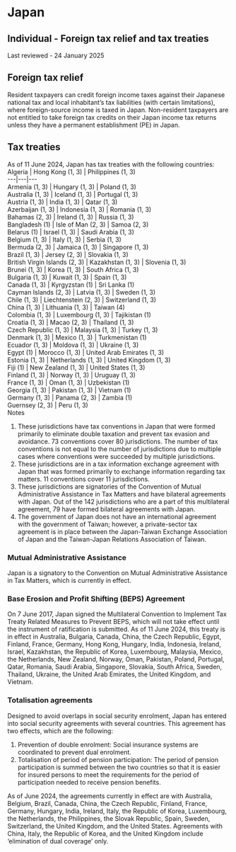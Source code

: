 # Japan
## Individual - Foreign tax relief and tax treaties
Last reviewed - 24 January 2025
## Foreign tax relief
Resident taxpayers can credit foreign income taxes against their Japanese national tax and local inhabitant’s tax liabilities (with certain limitations), where foreign-source income is taxed in Japan. Non-resident taxpayers are not entitled to take foreign tax credits on their Japan income tax returns unless they have a permanent establishment (PE) in Japan.
## Tax treaties
As of 11 June 2024, Japan has tax treaties with the following countries:
Algeria | Hong Kong (1, 3) | Philippines (1, 3)  
---|---|---  
Armenia (1, 3) | Hungary (1, 3) | Poland (1, 3)  
Australia (1, 3) | Iceland (1, 3) | Portugal (1, 3)  
Austria (1, 3) | India (1, 3) | Qatar (1, 3)  
Azerbaijan (1, 3) | Indonesia (1, 3) | Romania (1, 3)  
Bahamas (2, 3) | Ireland (1, 3) | Russia (1, 3)  
Bangladesh (1) | Isle of Man (2, 3) | Samoa (2, 3)  
Belarus (1) | Israel (1, 3) | Saudi Arabia (1, 3)  
Belgium (1, 3) | Italy (1, 3) | Serbia (1, 3)  
Bermuda (2, 3) | Jamaica (1, 3) | Singapore (1, 3)  
Brazil (1, 3) | Jersey (2, 3) | Slovakia (1, 3)  
British Virgin Islands (2, 3) | Kazakhstan (1, 3) | Slovenia (1, 3)  
Brunei (1, 3) | Korea (1, 3) | South Africa (1, 3)  
Bulgaria (1, 3) | Kuwait (1, 3) | Spain (1, 3)  
Canada (1, 3) | Kyrgyzstan (1) | Sri Lanka (1)  
Cayman Islands (2, 3) | Latvia (1, 3) | Sweden (1, 3)  
Chile (1, 3) | Liechtenstein (2, 3) | Switzerland (1, 3)  
China (1, 3) | Lithuania (1, 3) | Taiwan (4)  
Colombia (1, 3) | Luxembourg (1, 3) | Tajikistan (1)  
Croatia (1, 3) | Macao (2, 3) | Thailand (1, 3)  
Czech Republic (1, 3) | Malaysia (1, 3) | Turkey (1, 3)  
Denmark (1, 3) | Mexico (1, 3) | Turkmenistan (1)  
Ecuador (1, 3) | Moldova (1, 3) | Ukraine (1, 3)  
Egypt (1) | Morocco (1, 3) | United Arab Emirates (1, 3)  
Estonia (1, 3) | Netherlands (1, 3) | United Kingdom (1, 3)  
Fiji (1) | New Zealand (1, 3) | United States (1, 3)  
Finland (1, 3) | Norway (1, 3) | Uruguay (1, 3)  
France (1, 3) | Oman (1, 3) | Uzbekistan (1)  
Georgia (1, 3) | Pakistan (1, 3) | Vietnam (1)  
Germany (1, 3) | Panama (2, 3) | Zambia (1)  
Guernsey (2, 3) | Peru (1, 3)  
Notes
  1. These jurisdictions have tax conventions in Japan that were formed primarily to eliminate double taxation and prevent tax evasion and avoidance. 73 conventions cover 80 jurisdictions. The number of tax conventions is not equal to the number of jurisdictions due to multiple cases where conventions were succeeded by multiple jurisdictions.
  2. These jurisdictions are in a tax information exchange agreement with Japan that was formed primarily to exchange information regarding tax matters. 11 conventions cover 11 jurisdictions.
  3. These jurisdictions are signatories of the Convention of Mutual Administrative Assistance in Tax Matters and have bilateral agreements with Japan. Out of the 142 jurisdictions who are a part of this multilateral agreement, 79 have formed bilateral agreements with Japan.
  4. The government of Japan does not have an international agreement with the government of Taiwan; however, a private-sector tax agreement is in place between the Japan-Taiwan Exchange Association of Japan and the Taiwan-Japan Relations Association of Taiwan.


### Mutual Administrative Assistance
Japan is a signatory to the Convention on Mutual Administrative Assistance in Tax Matters, which is currently in effect.
### Base Erosion and Profit Shifting (BEPS) Agreement
On 7 June 2017, Japan signed the Multilateral Convention to Implement Tax Treaty Related Measures to Prevent BEPS, which will not take effect until the instrument of ratification is submitted. As of 11 June 2024, this treaty is in effect in Australia, Bulgaria, Canada, China, the Czech Republic, Egypt, Finland, France, Germany, Hong Kong, Hungary, India, Indonesia, Ireland, Israel, Kazakhstan, the Republic of Korea, Luxembourg, Malaysia, Mexico, the Netherlands, New Zealand, Norway, Oman, Pakistan, Poland, Portugal, Qatar, Romania, Saudi Arabia, Singapore, Slovakia, South Africa, Sweden, Thailand, Ukraine, the United Arab Emirates, the United Kingdom, and Vietnam.
### Totalisation agreements
Designed to avoid overlaps in social security enrolment, Japan has entered into social security agreements with several countries. This agreement has two effects, which are the following:
  1. Prevention of double enrolment: Social insurance systems are coordinated to prevent dual enrolment.
  2. Totalisation of period of pension participation: The period of pension participation is summed between the two countries so that it is easier for insured persons to meet the requirements for the period of participation needed to receive pension benefits.


As of June 2024, the agreements currently in effect are with Australia, Belgium, Brazil, Canada, China, the Czech Republic, Finland, France, Germany, Hungary, India, Ireland, Italy, the Republic of Korea, Luxembourg, the Netherlands, the Philippines, the Slovak Republic, Spain, Sweden, Switzerland, the United Kingdom, and the United States. Agreements with China, Italy, the Republic of Korea, and the United Kingdom include ‘elimination of dual coverage’ only.
